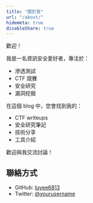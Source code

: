 ```yaml
---
title: "關於我"
url: "/about/"
hidemeta: true
disableShare: true
---
```


歡迎！

我是一名資訊安全愛好者，專注於：

- 滲透測試
- CTF 競賽
- 安全研究
- 漏洞挖掘

在這個 blog 中，您會找到我的：

- CTF writeups
- 安全研究筆記
- 技術分享
- 工具介紹

歡迎與我交流討論！

## 聯絡方式

- GitHub: [luyee6813](https://github.com/luyee6813)
- Twitter: [@yourusername](https://twitter.com/yourusername)
